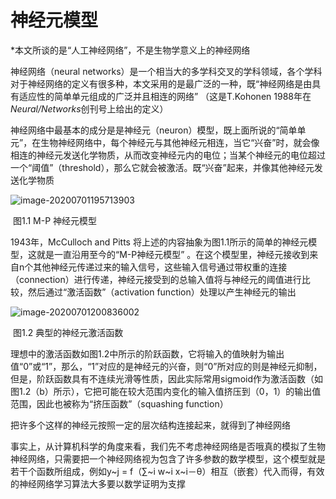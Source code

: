 # 神经元模型

*本文所谈的是“人工神经网络”，不是生物学意义上的神经网络

  神经网络（neural networks）是一个相当大的多学科交叉的学科领域，各个学科对于神经网络的定义有很多种，本文采用的是最广泛的一种，既“神经网络是由具有适应性的简单单元组成的广泛并且相连的网络” （这是T.Kohonen 1988年在*Neural/Networks*创刊号上给出的定义）

  神经网络中最基本的成分是是神经元（neuron）模型，既上面所说的“简单单元”，在生物神经网络中，每个神经元与其他神经元相连，当它“兴奋”时，就会像相连的神经元发送化学物质，从而改变神经元内的电位；当某个神经元的电位超过一个“阈值”（threshold），那么它就会被激活。既“兴奋”起来，并像其他神经元发送化学物质



![image-20200701195713903](C:\Users\Administrator\AppData\Roaming\Typora\typora-user-images\image-20200701195713903.png)

​                                                             图1.1      M-P 神经元模型

  1943年，McCulloch and Pitts 将上述的内容抽象为图1.1所示的简单的神经元模型，这就是一直沿用至今的“M-P神经元模型” 。在这个模型里，神经元接收到来自n个其他神经元传递过来的输入信号，这些输入信号通过带权重的连接（connection）进行传递，神经元接受到的总输入值将与神经元的阈值进行比较，然后通过“激活函数”（activation function）处理以产生神经元的输出

![image-20200701200836002](C:\Users\Administrator\AppData\Roaming\Typora\typora-user-images\image-20200701200836002.png)

​                                                            图1.2      典型的神经元激活函数

  理想中的激活函数如图1.2中所示的阶跃函数，它将输入的值映射为输出值“0”或“1”，那么，“1”对应的是神经元的兴奋，则“0”所对应的则是神经元抑制，但是，阶跃函数具有不连续光滑等性质，因此实际常用sigmoid作为激活函数（如图1.2（b）所示），它把可能在较大范围内变化的输入值挤压到（0，1）的输出值范围，因此也被称为“挤压函数”（squashing function）

  把许多个这样的神经元按照一定的层次结构连接起来，就得到了神经网络

  事实上，从计算机科学的角度来看，我们先不考虑神经网络是否哦真的模拟了生物神经网络，只需要把一个神经网络视为包含了许多参数的数学模型，这个模型就是若干个函数所组成，例如y~j = f（∑~i w~i x~i－θ）相互（嵌套）代入而得，有效的神经网络学习算法大多要以数学证明为支撑





